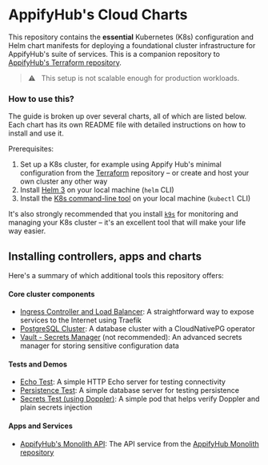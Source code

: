 # AppifyHub's Cloud Charts

This repository contains the **essential** Kubernetes (K8s) configuration and Helm chart manifests for deploying a foundational cluster infrastructure for AppifyHub's suite of services. This is a companion repository to [AppifyHub's Terraform repository](https://github.com/appifyhub/terraform).

> ⚠️ &nbsp; This setup is not scalable enough for production workloads.

### How to use this?

The guide is broken up over several charts, all of which are listed below. Each chart has its own README file with detailed instructions on how to install and use it.

Prerequisites:

  1. Set up a K8s cluster, for example using Appify Hub's minimal configuration from the [Terraform](https://github.com/appifyhub/terraform) repository – or create and host your own cluster any other way
  1. Install [Helm 3](https://helm.sh/docs/intro/quickstart/#install-helm) on your local machine (`helm` CLI)
  1. Install the [K8s command-line tool](https://kubernetes.io/docs/tasks/tools/#kubectl) on your local machine (`kubectl` CLI)

It's also strongly recommended that you install [`k9s`](https://k9scli.io/topics/install) for monitoring and managing your K8s cluster – it's an excellent tool that will make your life way easier.

## Installing controllers, apps and charts

Here's a summary of which additional tools this repository offers:

#### Core cluster components

  - [Ingress Controller and Load Balancer](./cluster-ingress/README.md): A straightforward way to expose services to the Internet using Traefik
  - [PostgreSQL Cluster](./postgres-cluster/README.md): A database cluster with a CloudNativePG operator
  - [Vault - Secrets Manager](./vault-secrets/README.md) (not recommended): An advanced secrets manager for storing sensitive configuration data
  
#### Tests and Demos

  - [Echo Test](./echo/README.md): A simple HTTP Echo server for testing connectivity
  - [Persistence Test](./persistence-check/README.md): A simple database server for testing persistence
  - [Secrets Test (using Doppler)](./secrets-check/README.md): A simple pod that helps verify Doppler and plain secrets injection

#### Apps and Services

  - [AppifyHub's Monolith API](./appifyhub-api/README.md): The API service from the [AppifyHub Monolith repository](https://github.com/appifyhub/monolith)

